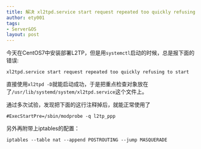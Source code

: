 ```yaml
---
title: 解决 xl2tpd.service start request repeated too quickly refusing to start
author: ety001
tags:
- Server&OS
layout: post
---
```


今天在CentOS7中安装部署L2TP，但是用`systemctl`启动的时候，总是报下面的错误:

```
xl2tpd.service start request repeated too quickly refusing to start
```

直接使用`xl2tpd -D`就能启动成功，于是把重点检查对象放在了`/usr/lib/systemd/system/xl2tpd.service`这个文件上。

通过多次试验，发现把下面的这行注释掉后，就能正常使用了

```
#ExecStartPre=/sbin/modprobe -q l2tp_ppp
```

另外再附带上iptables的配置：

```
iptables --table nat --append POSTROUTING --jump MASQUERADE
```

